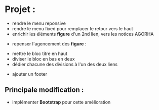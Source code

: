 # Projet :  

+ rendre le menu reponsive
+ rendre le menu fixed pour remplacer le retour vers le haut
+ enrichir les éléments __figure__ d'un 2nd lien, vers les notices AGORHA
 - repenser l'agencement des __figure__ : 
  * mettre le bloc titre en haut
  * diviser le bloc en bas en deux
  * dédier chacune des divisions à l'un des deux liens
+ ajouter un footer

## Principale modification :
+ implémenter __Bootstrap__ pour cette amélioration

